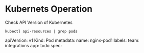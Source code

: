 # Kubernets Operation
Check API Version of Kubernetes

    kubectl api-resources | grep pods

apiVersion: v1
Kind: Pod
metadata:
  name: nginx-pod1
  labels:
    team: integrations
    app: todo
spec:
